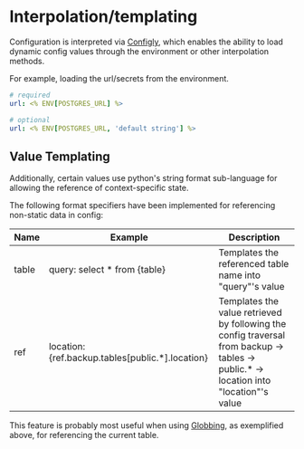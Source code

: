 # Interpolation/templating

Configuration is interpreted via [Configly](https://github.com/schireson/configly), which enables
the ability to load dynamic config values through the environment or other interpolation
methods.

For example, loading the url/secrets from the environment.

```yaml
# required
url: <% ENV[POSTGRES_URL] %>

# optional
url: <% ENV[POSTGRES_URL, 'default string'] %>
```

## Value Templating

Additionally, certain values use python's string format sub-language for allowing
the reference of context-specific state.

The following format specifiers have been implemented for referencing non-static
data in config:

| Name  | Example                                          | Description                                                                                                                            |
| ----- | ------------------------------------------------ | -------------------------------------------------------------------------------------------------------------------------------------- |
| table | query: select \* from {table}                    | Templates the referenced table name into "query"'s value                                                                               |
| ref   | location: {ref.backup.tables[public.*].location} | Templates the value retrieved by following the config traversal from backup -> tables -> public.\* -> location into "location"'s value |

This feature is probably most useful when using [Globbing](table.md#globbing), as exemplified above, for
referencing the current table.
